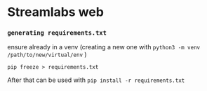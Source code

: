 # Streamlabs web


### `generating requirements.txt`
ensure already in a venv
(creating a new one with `python3 -m venv /path/to/new/virtual/env` )

`pip freeze > requirements.txt`

After that can be used with `pip install -r requirements.txt`